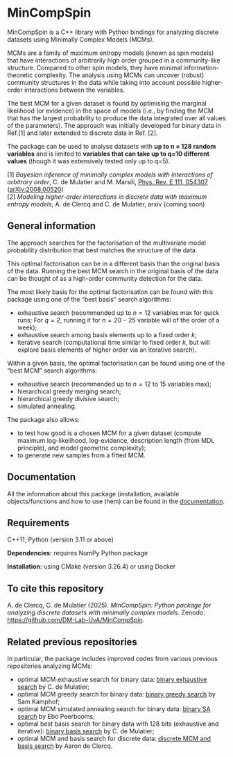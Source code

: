 # MinCompSpin

MinCompSpin is a C++ library with Python bindings for analyzing discrete datasets using Minimally Complex Models (MCMs). 

MCMs are a family of maximum entropy models (known as spin models) that have interactions of arbitrarily high order grouped in a community-like structure. Compared to other spin models, they have minimal information-theoretic complexity. 
The analysis using MCMs can uncover (robust) community structures in the data while taking into account possible higher-order interactions between the variables. 

The best MCM for a given dataset is found by optimising the marginal likelihood (or evidence) in the space of models (i.e., by finding the MCM that has the largest probability to produce the data integrated over all values of the parameters). The approach was initially developed for binary data in Ref.[1] and later extended to discrete data in Ref. [2].

The package can be used to analyse datasets with **up to n = 128 random variables** and is limited to **variables that can take up to q=10 different values** (though it was extensively tested only up to q=5).

[1] *Bayesian inference of minimally complex models with interactions of arbitrary order*, C. de Mulatier and M. Marsili, [Phys. Rev. E 111, 054307](https://journals.aps.org/pre/abstract/10.1103/PhysRevE.111.054307) ([arXiv:2008.00520](https://arxiv.org/abs/2008.00520))<br>
[2] *Modeling higher-order interactions in discrete data with maximum entropy models*, A. de Clercq and C. de Mulatier, arxiv (coming soon)


## General information

The approach searches for the factorisation of the multivariate model probability distribution that best matches the structure of the data.

This optimal factorisation can be in a different basis than the original basis of the data.
Running the best MCM search in the original basis of the data can be thought of as a high-order community detection for the data.

The most likely basis for the optimal factorisation can be found with this package using one of the “best basis”  search algorithms:
 - exhaustive search  (recommended up to $n=12$ variables max for quick runs; For $q=2$, running it for $n=20-25$ variable will of the order of a week);
 - exhaustive search among basis elements up to a fixed order $k$;
 - iterative search (computational time similar to fixed order $k$, but will explore basis elements of higher order via an iterative search).

Within a given basis, the optimal factorisation can be found using one of the “best MCM” search algorithms:

 - exhaustive search (recommended up to $n=12$ to $15$ variables max);
 - hierarchical greedy merging search;
 - hierarchical greedy divisive search;
 - simulated annealing.

The package also allows:
 - to test how good is a chosen MCM for a given dataset (compute maximum log-likelihood, log-evidence, description length (from MDL principle), and model geometric complexity);
 - to generate new samples from a fitted MCM. 

## Documentation

All the information about this package (installation, available objects/functions and how to use them) can be found in the [documentation](https://dm-lab-uva.github.io/MinCompSpin/index.html).

## Requirements

C++11, Python (version 3.11 or above)

**Dependencies:** requires NumPy Python package

**Installation:** using CMake (version 3.26.4) or using Docker

## To cite this repository
A. de Clercq, C. de Mulatier (2025). *MinCompSpin: Python package for analyzing discrete datasets with minimally complex models*. Zenodo. https://github.com/DM-Lab-UvA/MinCompSpin.

## Related previous repositories

In particular, the package includes improved codes from various previous repositories analyzing MCMs:

 - optimal MCM exhaustive search for binary data: [binary exhaustive search](https://github.com/clelidm/MinCompSpin_ExhaustiveSearch) by C. de Mulatier;
 - optimal MCM greedy search for binary data: [binary greedy search](https://github.com/clelidm/MinCompSpin_Greedy) by Sam Kamphof;
 - optimal MCM simulated annealing search for binary data: [binary SA search](https://github.com/DM-Lab-UvA/MCM_SA) by Ebo Peerbooms;
 - optimal best basis search for binary data with 128 bits (exhaustive and iterative): [binary basis search](https://github.com/clelidm/MinCompSpin_BasisSearch128) by C. de Mulatier;
 - optimal MCM and basis search for discrete data: [discrete MCM and basis search](https://github.com/AaronDC60/MinCompSpin_discrete) by Aaron de Clercq.

